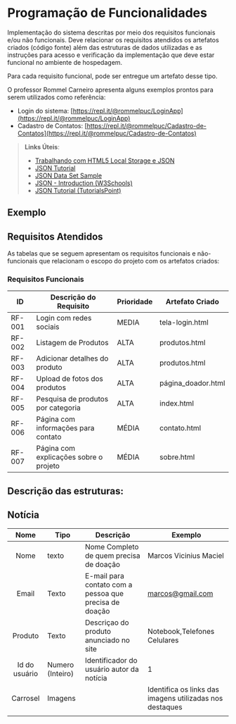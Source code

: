 # Programação de Funcionalidades

Implementação do sistema descritas por meio dos requisitos funcionais e/ou não funcionais. Deve relacionar os requisitos atendidos os artefatos criados (código fonte) além das estruturas de dados utilizadas e as instruções para acesso e verificação da implementação que deve estar funcional no ambiente de hospedagem.

Para cada requisito funcional, pode ser entregue um artefato desse tipo.

O professor Rommel Carneiro apresenta alguns exemplos prontos para serem utilizados como referência:
- Login do sistema: [https://repl.it/@rommelpuc/LoginApp](https://repl.it/@rommelpuc/LoginApp) 
- Cadastro de Contatos: [https://repl.it/@rommelpuc/Cadastro-de-Contatos](https://repl.it/@rommelpuc/Cadastro-de-Contatos)


> **Links Úteis**:
>
> - [Trabalhando com HTML5 Local Storage e JSON](https://www.devmedia.com.br/trabalhando-com-html5-local-storage-e-json/29045)
> - [JSON Tutorial](https://www.w3resource.com/JSON)
> - [JSON Data Set Sample](https://opensource.adobe.com/Spry/samples/data_region/JSONDataSetSample.html)
> - [JSON - Introduction (W3Schools)](https://www.w3schools.com/js/js_json_intro.asp)
> - [JSON Tutorial (TutorialsPoint)](https://www.tutorialspoint.com/json/index.htm)

## Exemplo

## Requisitos Atendidos

As tabelas que se seguem apresentam os requisitos funcionais e não-funcionais que relacionam o escopo do projeto com os artefatos criados:

### Requisitos Funcionais

|ID    | Descrição do Requisito | Prioridade | Artefato Criado |
|------|------------------------|------------|-----------------|
|RF-001| Login com redes sociais| MEDIA| tela-login.html |
|RF-002| Listagem de Produtos| ALTA| produtos.html
|RF-003| Adicionar detalhes do produto|	ALTA | produtos.html |
|RF-004| Upload de fotos dos produtos| ALTA |  página_doador.html |
|RF-005| Pesquisa de produtos por categoria| ALTA| index.html|
|RF-006| Página com informações para contato   | MÉDIA | contato.html |
|RF-007| Página com explicações sobre o projeto | MÉDIA | sobre.html |

## Descrição das estruturas:

## Notícia
|  **Nome**      | **Tipo**          | **Descrição**                             | **Exemplo**                                    |
|:--------------:|-------------------|-------------------------------------------|------------------------------------------------|
| Nome      | texto    | Nome Completo de quem precisa de doação         | Marcos Vicinius Maciel                                              |
| Email       | Texto             | E-mail para contato com a pessoa que precisa de doação            | marcos@gmail.com                         |
| Produto       | Texto             | Descriçao do produto anunciado no site | Notebook,Telefones Celulares   |
| Id do usuário  | Numero (Inteiro)  | Identificador do usuário autor da notícia | 1                                              |
| Carrosel |    Imagens |            | Identifica os links das imagens utilizadas nos destaques | ![image](https://github.com/ICEI-PUC-Minas-PBR-SI/pbr-si-ads-2023-2-p1-tiaw-g6-tech-sustentavel/assets/142277683/bf006865-603c-4c4e-a44a-ee6f61b4dddd)
                                       |

